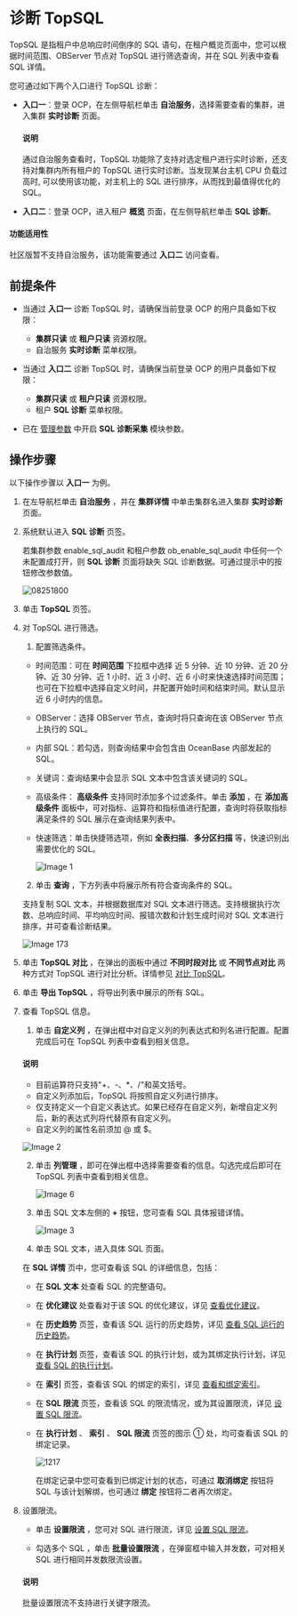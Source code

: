 # 诊断 TopSQL

TopSQL 是指租户中总响应时间倒序的 SQL 语句，在租户概览页面中，您可以根据时间范围、OBServer 节点对 TopSQL 进行筛选查询，并在 SQL 列表中查看 SQL 详情。

您可通过如下两个入口进行 TopSQL 诊断：

* **入口一**：登录 OCP，在左侧导航栏单击 **自治服务**，选择需要查看的集群，进入集群 **实时诊断** 页面。

  <main id="notice" type='explain'>
    <h4>说明</h4>
    <p>通过自治服务查看时，TopSQL 功能除了支持对选定租户进行实时诊断，还支持对集群内所有租户的 TopSQL 进行实时诊断。当发现某台主机 CPU 负载过高时, 可以使用该功能，对主机上的 SQL 进行排序，从而找到最值得优化的 SQL。</p>
  </main>

* **入口二**：登录 OCP，进入租户 **概览** 页面，在左侧导航栏单击 **SQL 诊断**。

<main id="notice" type='notice'>
  <h4>功能适用性</h4>
  <p>社区版暂不支持自治服务，该功能需要通过 <b>入口二</b> 访问查看。</p>
</main>

## 前提条件

* 当通过 **入口一** 诊断 TopSQL 时，请确保当前登录 OCP 的用户具备如下权限：

  * **集群只读** 或 **租户只读** 资源权限。
  * 自治服务 **实时诊断** 菜单权限。

* 当通过 **入口二** 诊断 TopSQL 时，请确保当前登录 OCP 的用户具备如下权限：

  * **集群只读** 或 **租户只读** 资源权限。
  * 租户 **SQL 诊断** 菜单权限。

* 已在 [管理参数](../../600.cluster-functions/300.manage-a-cluster/1200.manage-om-configuration/200.manage-om-configuration-parameters.md) 中开启 **SQL 诊断采集** 模块参数。

## 操作步骤

以下操作步骤以 **入口一** 为例。

1. 在左导航栏单击 **自治服务** ，并在 **集群详情** 中单击集群名进入集群 **实时诊断** 页面。

2. 系统默认进入 **SQL 诊断** 页签。

   若集群参数 enable_sql_audit 和租户参数 ob_enable_sql_audit 中任何一个未配置成打开，则 **SQL 诊断** 页面将缺失 SQL 诊断数据。可通过提示中的按钮修改参数值。

   ![08251800](https://help-static-aliyun-doc.aliyuncs.com/assets/img/zh-CN/7204481361/p312497.png)
  
3. 单击 **TopSQL** 页签。

4. 对 TopSQL 进行筛选。

   1. 配置筛选条件。

     * 时间范围：可在 **时间范围** 下拉框中选择 近 5 分钟、近 10 分钟、近 20 分钟、近 30 分钟、近 1 小时、近 3 小时、近 6 小时来快速选择时间范围；也可在下拉框中选择自定义时间，并配置开始时间和结束时间。默认显示近 6 小时内的信息。

     * OBServer：选择 OBServer 节点，查询时将只查询在该 OBServer 节点上执行的 SQL。

     * 内部 SQL：若勾选，则查询结果中会包含由 OceanBase 内部发起的 SQL。

     * 关键词：查询结果中会显示 SQL 文本中包含该关键词的 SQL。

     * 高级条件： **高级条件** 支持同时添加多个过滤条件。单击 **添加** ，在 **添加高级条件** 面板中，可对指标、运算符和指标值进行配置，查询时将获取指标满足条件的 SQL 展示在查询结果列表中。

     * 快速筛选：单击快捷筛选项，例如 **全表扫描**、**多分区扫描** 等，快速识别出需要优化的 SQL。

       ![Image 1](https://obbusiness-private.oss-cn-shanghai.aliyuncs.com/doc/img/ocp/432/topsql.png)

   2. 单击 **查询** ，下方列表中将展示所有符合查询条件的 SQL。

     支持复制 SQL 文本，并根据数据库对 SQL 文本进行筛选。支持根据执行次数、总响应时间、平均响应时间、报错次数和计划生成时间对 SQL 文本进行排序，并可查看诊断结果。

   ![Image 173](https://obbusiness-private.oss-cn-shanghai.aliyuncs.com/doc/img/ocp/432/topsql%E5%AF%B9%E6%AF%94.png)
  
5. 单击 **TopSQL 对比** ，在弹出的面板中通过 **不同时段对比** 或 **不同节点对比** 两种方式对 TopSQL 进行对比分析。详情参见 [对比 TopSQL](../100.manage-sql-diagnosis/500.comparison-of-top-sql-statements.md)。

6. 单击 **导出 TopSQL** ，将导出列表中展示的所有 SQL。

7. 查看 TopSQL 信息。

   1. 单击 **自定义列** ，在弹出框中对自定义列的列表达式和列名进行配置。配置完成后可在 TopSQL 列表中查看到相关信息。

     <main id="notice" type='explain'>
     <h4>说明</h4>
     <ul>
     <li>目前运算符只支持&quot;+、-、*、/&quot;和英文括号。</li>
     <li>自定义列添加后，TopSQL 将按照自定义列进行排序。</li>
     <li>仅支持定义一个自定义表达式。如果已经存在自定义列，新增自定义列后，新的表达式列将代替原有自定义列。</li>
     <li>自定义列的属性名前须加 @ 或 $。</li>
     </ul>
     </main>

    ![Image 2](https://help-static-aliyun-doc.aliyuncs.com/assets/img/zh-CN/4341489461/p429710.png)

   2. 单击 **列管理** ，即可在弹出框中选择需要查看的信息。勾选完成后即可在 TopSQL 列表中查看到相关信息。

      ![Image 6](https://help-static-aliyun-doc.aliyuncs.com/assets/img/zh-CN/4341489461/p429711.png)

   3. 单击 SQL 文本左侧的 **+** 按钮，您可查看 SQL 具体报错详情。

      ![Image 3](https://help-static-aliyun-doc.aliyuncs.com/assets/img/zh-CN/4341489461/p429712.png)

   4. 单击 SQL 文本，进入具体 SQL 页面。

     在 **SQL 详情** 页中，您可查看该 SQL 的详细信息，包括：

     * 在 **SQL 文本** 处查看 SQL 的完整语句。

     * 在 **优化建议** 处查看对于该 SQL 的优化建议，详见 [查看优化建议](../100.manage-sql-diagnosis/1000.view-sql-details.md)。

     * 在 **历史趋势** 页签，查看该 SQL 运行的历史趋势，详见 [查看 SQL 运行的历史趋势](../100.manage-sql-diagnosis/1000.view-sql-details.md)。

     * 在 **执行计划** 页签，查看该 SQL 的执行计划，或为其绑定执行计划，详见 [查看 SQL 的执行计划](../100.manage-sql-diagnosis/1000.view-sql-details.md)。

     * 在 **索引** 页签，查看该 SQL 的绑定的索引，详见 [查看和绑定索引](../100.manage-sql-diagnosis/1000.view-sql-details.md)。

     * 在 **SQL 限流** 页签，查看该 SQL 的限流情况，或为其设置限流，详见 [设置 SQL 限流](../100.manage-sql-diagnosis/1000.view-sql-details.md)。

     * 在 **执行计划** 、 **索引** 、 **SQL 限流** 页签的图示 ① 处，均可查看该 SQL 的绑定记录。

       ![1217](https://help-static-aliyun-doc.aliyuncs.com/assets/img/zh-CN/8493479361/p371468.png)

       在绑定记录中您可查看到已绑定计划的状态，可通过 **取消绑定** 按钮将 SQL 与该计划解绑，也可通过 **绑定** 按钮将二者再次绑定。

8. 设置限流。

   * 单击 **设置限流** ，您可对 SQL 进行限流，详见 [设置 SQL 限流](../100.manage-sql-diagnosis/1000.view-sql-details.md)。

   * 勾选多个 SQL ，单击 **批量设置限流** ，在弹窗框中输入并发数，可对相关 SQL 进行相同并发数限流设置。

   <main id="notice" type='explain'>
    <h4>说明</h4>
    <p>批量设置限流不支持进行关键字限流。</p>
   </main>
  
